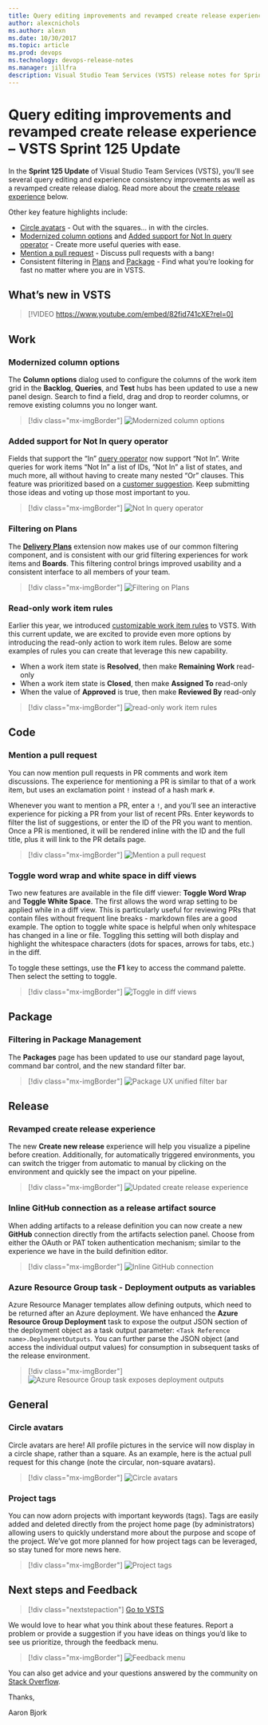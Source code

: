 ```yaml
---
title: Query editing improvements and revamped create release experience – VSTS Sprint 125 Update
author: alexcnichols
ms.author: alexn
ms.date: 10/30/2017
ms.topic: article
ms.prod: devops
ms.technology: devops-release-notes
ms.manager: jillfra
description: Visual Studio Team Services (VSTS) release notes for Sprint 125 Update on October 30, 2017.
---
```


# Query editing improvements and revamped create release experience – VSTS Sprint 125 Update

In the **Sprint 125 Update** of Visual Studio Team Services (VSTS), you’ll see several query editing and experience consistency improvements as well as a revamped create release dialog. Read more about the [create release experience](#revamped-create-release-experience) below.

Other key feature highlights include:

* [Circle avatars](#circle-avatars) - Out with the squares... in with the circles.
* [Modernized column options](#modernized-column-options) and [Added support for Not In query operator](#added-support-for-not-in-query-operator) - Create more useful queries with ease.
* [Mention a pull request](#mention-a-pull-request) - Discuss pull requests with a bang`!`
* Consistent filtering in [Plans](#filtering-on-plans) and [Package](#filtering-in-package-management) - Find what you’re looking for fast no matter where you are in VSTS.

## What’s new in VSTS

> [!VIDEO https://www.youtube.com/embed/82fid741cXE?rel=0]

## Work

### Modernized column options

The **Column options** dialog used to configure the columns of the work item grid in the **Backlog**, **Queries**, and **Test** hubs has been updated to use a new panel design. Search to find a field, drag and drop to reorder columns, or remove existing columns you no longer want.

> [!div class="mx-imgBorder"]
> ![Modernized column options](_img/125_01.png)

### Added support for Not In query operator

Fields that support the “In” [query operator](/azure/devops/work/track/query-operators-variables#query-operators) now support “Not In”. Write queries for work items “Not In” a list of IDs, “Not In” a list of states, and much more, all without having to create many nested “Or” clauses. This feature was prioritized based on a [customer suggestion](http://visualstudio.uservoice.com/forums/330519-visual-studio-team-services/suggestions/2772233--not-in-operator-for-work-item-queries). Keep submitting those ideas and voting up those most important to you.

> [!div class="mx-imgBorder"]
> ![Not In query operator](_img/125_02.png)

### Filtering on Plans

The [**Delivery Plans**](https://marketplace.visualstudio.com/items?itemName=ms.vss-plans) extension now makes use of our common filtering component, and is consistent with our grid filtering experiences for work items and **Boards**. This filtering control brings improved usability and a consistent interface to all members of your team.

> [!div class="mx-imgBorder"]
> ![Filtering on Plans](_img/125_03.png)

### Read-only work item rules

Earlier this year, we introduced [customizable work item rules](/azure/devops/release-notes/2017/aug-28-team-services#customizable-work-item-rules) to VSTS. With this current update, we are excited to provide even more options by introducing the read-only action to work item rules. Below are some examples of rules you can create that leverage this new capability.

* When a work item state is **Resolved**, then make **Remaining Work** read-only
* When a work item state is **Closed**, then make **Assigned To** read-only
* When the value of **Approved** is true, then make **Reviewed By** read-only

> [!div class="mx-imgBorder"]
> ![read-only work item rules](_img/125_04.png)

## Code

### Mention a pull request

You can now mention pull requests in PR comments and work item discussions. The experience for mentioning a PR is similar to that of a work item, but uses an exclamation point `!` instead of a hash mark `#`.

Whenever you want to mention a PR, enter a `!`, and you’ll see an interactive experience for picking a PR from your list of recent PRs. Enter keywords to filter the list of suggestions, or enter the ID of the PR you want to mention.  Once a PR is mentioned, it will be rendered inline with the ID and the full title, plus it will link to the PR details page.

> [!div class="mx-imgBorder"]
> ![Mention a pull request](_img/125_05.png)

### Toggle word wrap and white space in diff views

Two new features are available in the file diff viewer: **Toggle Word Wrap** and **Toggle White Space**. The first allows the word wrap setting to be applied while in a diff view. This is particularly useful for reviewing PRs that contain files without frequent line breaks - markdown files are a good example. The option to toggle white space is helpful when only whitespace has changed in a line or file. Toggling this setting will both display and highlight the whitespace characters (dots for spaces, arrows for tabs, etc.) in the diff.

To toggle these settings, use the **F1** key to access the command palette. Then select the setting to toggle.

> [!div class="mx-imgBorder"]
> ![Toggle in diff views](_img/125_10.png)

## Package

### Filtering in Package Management

The **Packages** page has been updated to use our standard page layout, command bar control, and the new standard filter bar.

> [!div class="mx-imgBorder"]
> ![Package UX unified filter bar](_img/125_06.png)

## Release

### Revamped create release experience

The new **Create new release** experience will help you visualize a pipeline before creation. Additionally, for automatically triggered environments, you can switch the trigger from automatic to manual by clicking on the environment and quickly see the impact on your pipeline.

> [!div class="mx-imgBorder"]
> ![Updated create release experience](_img/125_07c.png)

### Inline GitHub connection as a release artifact source

When adding artifacts to a release definition you can now create a new **GitHub** connection directly from the artifacts selection panel. Choose from either the OAuth or PAT token authentication mechanism; similar to the experience we have in the build definition editor.

> [!div class="mx-imgBorder"]
> ![Inline GitHub connection](_img/125_08.png)

### Azure Resource Group task - Deployment outputs as variables

Azure Resource Manager templates allow defining outputs, which need to be returned after an Azure deployment. We have enhanced the **Azure Resource Group Deployment** task to expose the output JSON section of the deployment object as a task output parameter: `<Task Reference name>.DeploymentOutputs`. You can further parse the JSON object (and access the individual output values) for consumption in subsequent tasks of the release environment.

> [!div class="mx-imgBorder"]
> ![Azure Resource Group task exposes deployment outputs](_img/125_09.png)

## General

### Circle avatars

Circle avatars are here! All profile pictures in the service will now display in a circle shape, rather than a square. As an example, here is the actual pull request for this change (note the circular, non-square avatars).

> [!div class="mx-imgBorder"]
> ![Circle avatars](_img/125_12.png)

### Project tags

You can now adorn projects with important keywords (tags). Tags are easily added and deleted directly from the project home page (by administrators) allowing users to quickly understand more about the purpose and scope of the project. We’ve got more planned for how project tags can be leveraged, so stay tuned for more news here.

> [!div class="mx-imgBorder"]
> ![Project tags](_img/125_11.png)

## Next steps and Feedback

> [!div class="nextstepaction"]
> [Go to VSTS](http://go.microsoft.com/fwlink/?LinkId=307137&campaign=o~msft~docs~product-vsts~release-notes)

We would love to hear what you think about these features. Report a problem or provide a suggestion if you have ideas on things you’d like to see us prioritize, through the feedback menu.

> [!div class="mx-imgBorder"]
> ![Feedback menu](_img/125_00.png)

You can also get advice and your questions answered by the community on [Stack Overflow](https://stackoverflow.com/questions/tagged/vsts).

Thanks,

Aaron Bjork
